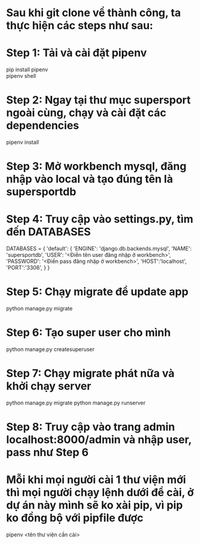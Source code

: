 # Sau khi git clone về thành công, ta thực hiện các steps như sau:

# Step 1: Tải và cài đặt pipenv

pip install pipenv <br>
pipenv shell

# Step 2: Ngay tại thư mục supersport ngoài cùng, chạy và cài đặt các dependencies

pipenv install

# Step 3: Mở workbench mysql, đăng nhập vào local và tạo đúng tên là supersportdb

# Step 4: Truy cập vào settings.py, tìm đến DATABASES

DATABASES = {
'default': {
'ENGINE': 'django.db.backends.mysql',
'NAME': 'supersportdb',
'USER': '<Điền tên user đăng nhập ở workbench>',
'PASSWORD': '<Điền pass đăng nhập ở workbench>',
'HOST':'localhost',
'PORT':'3306',
}
}

# Step 5: Chạy migrate để update app

python manage.py migrate

# Step 6: Tạo super user cho mình

python manage.py createsuperuser

# Step 7: Chạy migrate phát nữa và khởi chạy server

python manage.py migrate
python manage.py runserver

# Step 8: Truy cập vào trang admin localhost:8000/admin và nhập user, pass như Step 6

# Mỗi khi mọi người cài 1 thư viện mới thì mọi người chạy lệnh dưới để cài, ở dự án này mình sẽ ko xài pip, vì pip ko đồng bộ với pipfile được

pipenv <tên thư viện cần cài>
